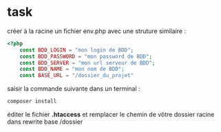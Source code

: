 # task

créer à la racine un fichier env.php
avec une struture similaire :
```php
<?php
    const BDD_LOGIN = "mon login de BDD";
    const BDD_PASSWORD = "mon password de BDD";
    const BDD_SERVER = "mon url serveur de BDD";
    const BDD_NAME = "mon nom de BDD";
    const BASE_URL = "/dossier_du_projet"
```
saisir la commande suivante dans un terminal :
```sh
composer install
```
éditer le fichier **.htaccess** et remplacer le chemin de vôtre dossier racine
dans rewrite base /dossier
